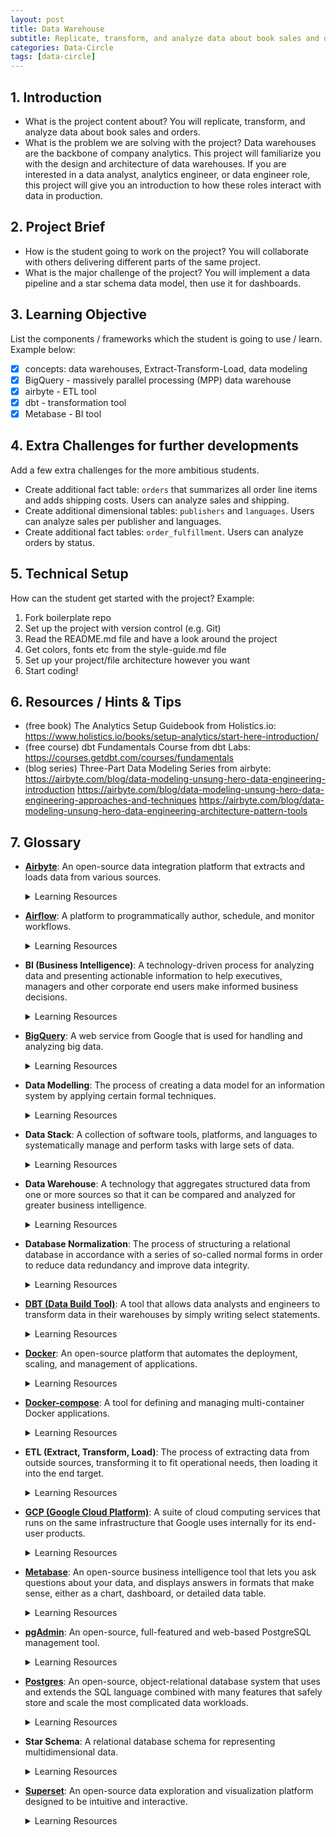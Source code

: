 ```yaml
---
layout: post
title: Data Warehouse
subtitle: Replicate, transform, and analyze data about book sales and orders
categories: Data-Circle
tags: [data-circle] 
---
```




## 1. Introduction
- What is the project content about? 
You will replicate, transform, and analyze data about book sales and orders.
- What is the problem we are solving with the project?
Data warehouses are the backbone of company analytics. This project will familiarize you with the design and architecture of data warehouses. If you are interested in a data analyst, analytics engineer, or data engineer role, this project will give you an introduction to how these roles interact with data in production.

## 2. Project Brief 
- How is the student going to work on the project?
You will collaborate with others delivering different parts of the same project.
- What is the major challenge of the project?
You will implement a data pipeline and a star schema data model, then use it for dashboards.


## 3. Learning Objective
List the components / frameworks which the student is going to use / learn. Example below:

- [x] concepts: data warehouses, Extract-Transform-Load, data modeling
- [x] BigQuery - massively parallel processing (MPP) data warehouse
- [x] airbyte - ETL tool
- [x] dbt - transformation tool
- [x] Metabase - BI tool

## 4. Extra Challenges for further developments
Add a few extra challenges for the more ambitious students. 
* Create additional fact table: `orders` that summarizes all order line items and adds shipping costs. Users can analyze sales and shipping.
* Create additional dimensional tables: `publishers` and `languages`. Users can analyze sales per publisher and languages.
* Create additional fact tables: `order_fulfillment`. Users can analyze orders by status.

## 5. Technical Setup
How can the student get started with the project? Example: 
1. Fork boilerplate repo
2. Set up the project with version control (e.g. Git)
3. Read the README.md file and have a look around the project
4. Get colors, fonts etc from the style-guide.md file
5. Set up your project/file architecture however you want
6. Start coding!

## 6. Resources / Hints & Tips
- (free book) The Analytics Setup Guidebook from Holistics.io: https://www.holistics.io/books/setup-analytics/start-here-introduction/
- (free course) dbt Fundamentals Course from dbt Labs: https://courses.getdbt.com/courses/fundamentals
- (blog series) Three-Part Data Modeling Series from airbyte: 
https://airbyte.com/blog/data-modeling-unsung-hero-data-engineering-introduction
https://airbyte.com/blog/data-modeling-unsung-hero-data-engineering-approaches-and-techniques 
https://airbyte.com/blog/data-modeling-unsung-hero-data-engineering-architecture-pattern-tools 

## 7. Glossary
- **[Airbyte](https://airbyte.io/)**: An open-source data integration platform that extracts and loads data from various sources.
  <details>
  <summary> Learning Resources</summary>

    - **[Airbyte Documentation](https://docs.airbyte.io/)**
    - **[Set up a modern data stack with Docker and Airbyte](https://airbyte.com/tutorials/modern-data-stack-docker)**

    - **[Getting Started with Airbyte Guide](https://docs.airbyte.com/quickstart/getting-started/)**

    - **[Airbyte YouTube Channel](https://www.youtube.com/@AirbyteHQ)**

    - **[Airbyte Community](https://airbyte.io/community)**

    - **[Airbyte on GitHub](https://github.com/airbytehq/airbyte)**
    - **[Data Modelling in Airbyte](https://airbyte.com/blog/data-modeling-unsung-hero-data-engineering-introduction)**

  </details>

- **[Airflow](https://airflow.apache.org/)**: A platform to programmatically author, schedule, and monitor workflows.
  <details>
  <summary> Learning Resources</summary>

    - **[Airflow Documentation](https://airflow.apache.org/docs/stable/index.html)**

    - **[Principles of Airflow on GitHub](https://github.com/apache/airflow/blob/main/README.md)**

    - **[Airflow YouTube Videos](https://www.youtube.com/results?search_query=apache+airflow+)**

    - **[Airflow Community and Mailing lists](https://airflow.apache.org/community/)**

  </details>

- **BI (Business Intelligence)**: A technology-driven process for analyzing data and presenting actionable information to help executives, managers and other corporate end users make informed business decisions.
  <details>
  <summary> Learning Resources</summary>

    - **[Business Intelligence on Wikipedia](https://en.wikipedia.org/wiki/Business_intelligence)**

    - **[Foundations of Business Intelligence on Coursera](https://www.coursera.org/learn/foundations-of-business-intelligence)**

    - **[IBM introduction on Business Intelligence](https://www.linkedin.com/learning/topics/business-intelligence)**

  </details>

- **[BigQuery](https://cloud.google.com/bigquery)**: A web service from Google that is used for handling and analyzing big data.
  <details>
  <summary> Learning Resources</summary>

    - **[BigQuery Official Documentation](https://cloud.google.com/bigquery/docs)**

    - **[BigQuery Quickstart Guides](https://cloud.google.com/bigquery/docs/quickstarts)**

    - **[BigQuery Guided Project on Coursera](https://www.coursera.org/projects/working-with-bigquery)**

  </details>

- **Data Modelling**: The process of creating a data model for an information system by applying certain formal techniques.
  <details>
  <summary> Learning Resources</summary>

    - **[Data Modelling on Airbyte Blog, part 1 - Introduction](https://airbyte.com/blog/data-modeling-unsung-hero-data-engineering-introduction)**

    - **[Data Modelling on Airbyte Blog, part 2 - Approaches and Techniques](https://airbyte.com/blog/data-modeling-unsung-hero-data-engineering-approaches-and-techniques)**

    - **[Data Modelling on Airbyte Blog, part 3 - Architecture Pattern, Tools](https://airbyte.com/blog/data-modeling-unsung-hero-data-engineering-architecture-pattern-tools)**

  </details>

- **Data Stack**: A collection of software tools, platforms, and languages to systematically manage and perform tasks with large sets of data.
  <details>
  <summary> Learning Resources</summary>

    - **[A bit more on Modern Data Stack](https://www.altexsoft.com/blog/modern-data-stack/)**

  </details>

- **Data Warehouse**: A technology that aggregates structured data from one or more sources so that it can be compared and analyzed for greater business intelligence.
  <details>
  <summary> Learning Resources</summary>

    - **[A book on Data Warehouse concepts and Analytics Setup in general](https://www.holistics.io/books/setup-analytics/start-here-introduction/)**

    - **[IBM introduction to Data Warehouse Concept](https://www.ibm.com/topics/data-warehouse)**

    - **[Data Warehouse on Wikipedia](https://en.wikipedia.org/wiki/Data_warehouse)**

      </details>

    - **Database Normalization**: The process of structuring a relational database in accordance with a series of so-called normal forms in order to reduce data redundancy and improve data integrity.
      <details>
      <summary> Learning Resources</summary>

        - **[Database Normalization on Wikipedia](https://en.wikipedia.org/wiki/Database_normalization)**

        - **[Database Normalization on GeeksforGeeks](https://www.geeksforgeeks.org/normal-forms-in-dbms/)**

      </details>

    - **[DBT (Data Build Tool)](https://www.getdbt.com/)**: A tool that allows data analysts and engineers to transform data in their warehouses by simply writing select statements.
      <details>
      <summary> Learning Resources</summary>

        - **[DBT Documentation](https://docs.getdbt.com/docs/introduction)**

        - **[DBT Tutorials](https://www.getdbt.com/dbt-learn/)**
        - **[The tutorial on dbt fundamentals](https://courses.getdbt.com/courses/fundamentals)**

      </details>

    - **[Docker](https://www.docker.com/)**: An open-source platform that automates the deployment, scaling, and management of applications.
      <details>
      <summary> Learning Resources</summary>

        - **[Docker Official Documentation](https://docs.docker.com/get-started/overview/)**

        - **[Docker Get Started Guide](https://docs.docker.com/get-started/)**

        - **[Docker Tutorials](https://www.tutorialspoint.com/docker/index.htm)**

      </details>

    - **[Docker-compose](https://docs.docker.com/compose/)**: A tool for defining and managing multi-container Docker applications.
      <details>
      <summary> Learning Resources</summary>

        - **[Getting Started guide](https://docs.docker.com/compose/gettingstarted/)**

      </details>

    - **ETL (Extract, Transform, Load)**: The process of extracting data from outside sources, transforming it to fit operational needs, then loading it into the end target.
      <details>
      <summary> Learning Resources</summary>

        - **[ETL explaind by AWS](https://aws.amazon.com/what-is/etl/)**

        - **More details at [Wikipedia](https://en.wikipedia.org/wiki/Extract,_transform,_load)**

      </details>

    - **[GCP (Google Cloud Platform)](https://cloud.google.com/)**: A suite of cloud computing services that runs on the same infrastructure that Google uses internally for its end-user products.
      <details>
      <summary> Learning Resources</summary>

        - **[BigQuery and GCP tutorial](https://www.cloudskillsboost.google/quests/68)**

      </details>

    - **[Metabase](https://www.metabase.com/)**: An open-source business intelligence tool that lets you ask questions about your data, and displays answers in formats that make sense, either as a chart, dashboard, or detailed data table.
      <details>
      <summary> Learning Resources</summary>

        - **[Metabase Documentation](https://www.metabase.com/docs/latest/)**

        - **[Metabase Tutorials](https://www.metabase.com/learn/)**

      </details>

    - **[pgAdmin](https://www.pgadmin.org/)**: An open-source, full-featured and web-based PostgreSQL management tool.
      <details>
      <summary> Learning Resources</summary>

        - **[pgAdmin Documentation](https://www.pgadmin.org/docs/)**

      </details>

    - **[Postgres](https://www.postgresql.org/)**: An open-source, object-relational database system that uses and extends the SQL language combined with many features that safely store and scale the most complicated data workloads.
      <details>
      <summary> Learning Resources</summary>

        - **[Postgres Official Documentation](https://www.postgresql.org/docs/)**

        - **[Getting Started with PostgreSQL Tutorial](https://www.postgresqltutorial.com/postgresql-getting-started/)**

      </details>

    - **Star Schema**: A relational database schema for representing multidimensional data.
      <details>
      <summary> Learning Resources</summary>

        - **[Star Schema on Wikipedia](https://en.wikipedia.org/wiki/Star_schema)**

        - **[Star Schema on GeeksforGeeks](https://www.geeksforgeeks.org/star-schema-in-data-warehouse-modeling/)**

      </details>
    - **[Superset](https://superset.apache.org/)**: An open-source data exploration and visualization platform designed to be intuitive and interactive.
      <details>
      <summary> Learning Resources</summary>

        - **[Superset Documentation](https://superset.apache.org/docs/intro)**

        - **[A Superset YouTube Tutorial](https://www.youtube.com/playlist?list=PLz-a3JGXUF8FPvKkm6yDgwAllb3kj2ZS2)**

      </details>
